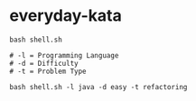 # everyday-kata


```shell
bash shell.sh
```

```shell
# -l = Programming Language
# -d = Difficulty
# -t = Problem Type

bash shell.sh -l java -d easy -t refactoring
```